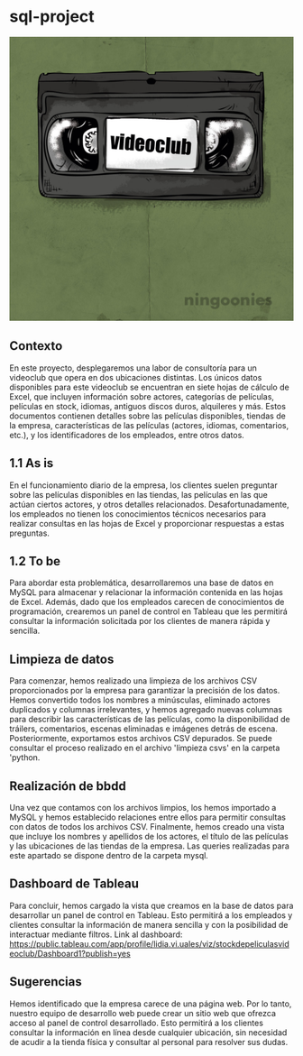 # sql-project

![](https://github.com/Lidiavf1912/sql-project/blob/main/imagenes/imagen%20cabecera%20readme.jpg)

## Contexto

En este proyecto, desplegaremos una labor de consultoría para un videoclub que opera en dos ubicaciones distintas. Los únicos datos disponibles para este videoclub se encuentran en siete hojas de cálculo de Excel, que incluyen información sobre actores, categorías de películas, películas en stock, idiomas, antiguos discos duros, alquileres y más. Estos documentos contienen detalles sobre las películas disponibles, tiendas de la empresa, características de las películas (actores, idiomas, comentarios, etc.), y los identificadores de los empleados, entre otros datos.

## 1.1 As is
En el funcionamiento diario de la empresa, los clientes suelen preguntar sobre las películas disponibles en las tiendas, las películas en las que actúan ciertos actores, y otros detalles relacionados. Desafortunadamente, los empleados no tienen los conocimientos técnicos necesarios para realizar consultas en las hojas de Excel y proporcionar respuestas a estas preguntas.

## 1.2 To be
Para abordar esta problemática, desarrollaremos una base de datos en MySQL para almacenar y relacionar la información contenida en las hojas de Excel. Además, dado que los empleados carecen de conocimientos de programación, crearemos un panel de control en Tableau que les permitirá consultar la información solicitada por los clientes de manera rápida y sencilla.

## Limpieza de datos
Para comenzar, hemos realizado una limpieza de los archivos CSV proporcionados por la empresa para garantizar la precisión de los datos. Hemos convertido todos los nombres a minúsculas, eliminado actores duplicados y columnas irrelevantes, y hemos agregado nuevas columnas para describir las características de las películas, como la disponibilidad de tráilers, comentarios, escenas eliminadas e imágenes detrás de escena. Posteriormente, exportamos estos archivos CSV depurados.
Se puede consultar el proceso realizado en el archivo 'limpieza csvs' en la carpeta 'python.

## Realización de bbdd
Una vez que contamos con los archivos limpios, los hemos importado a MySQL y hemos establecido relaciones entre ellos para permitir consultas con datos de todos los archivos CSV. Finalmente, hemos creado una vista que incluye los nombres y apellidos de los actores, el título de las películas y las ubicaciones de las tiendas de la empresa.
Las queries realizadas para este apartado se dispone dentro de la carpeta mysql.

## Dashboard de Tableau
Para concluir, hemos cargado la vista que creamos en la base de datos para desarrollar un panel de control en Tableau. Esto permitirá a los empleados y clientes consultar la información de manera sencilla y con la posibilidad de interactuar mediante filtros.
Link al dashboard: https://public.tableau.com/app/profile/lidia.vi.uales/viz/stockdepeliculasvideoclub/Dashboard1?publish=yes


## Sugerencias
Hemos identificado que la empresa carece de una página web. Por lo tanto, nuestro equipo de desarrollo web puede crear un sitio web que ofrezca acceso al panel de control desarrollado. Esto permitirá a los clientes consultar la información en línea desde cualquier ubicación, sin necesidad de acudir a la tienda física y consultar al personal para resolver sus dudas.






